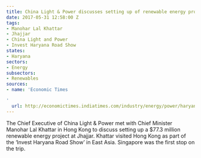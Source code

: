 ```yaml
---
title: China Light & Power discusses setting up of renewable energy projects in Haryana
date: 2017-05-31 12:58:00 Z
tags:
- Manohar Lal Khattar
- Jhajjar
- China Light and Power
- Invest Haryana Road Show
states:
- Haryana
sectors:
- Energy
subsectors:
- Renewables
sources:
- name: 'Economic Times

'
  url: http://economictimes.indiatimes.com/industry/energy/power/haryana-government-to-set-up-renewable-energy-project-at-jhajjar/articleshow/58824473.cms
---
```


The Chief Executive of China Light & Power met with Chief Minister Manohar Lal Khattar in Hong Kong to discuss setting up a $77.3 million renewable energy project at Jhajjar. Khattar visited Hong Kong as part of the ‘Invest Haryana Road Show’ in East Asia. Singapore was the first stop on the trip.
